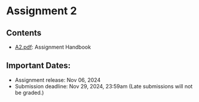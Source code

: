 # Assignment 2

## Contents
- [A2.pdf](A2.pdf): Assignment Handbook

## Important Dates:
- Assignment release: Nov 06, 2024
- Submission deadline: Nov 29, 2024, 23:59am (Late submissions will not be graded.)
